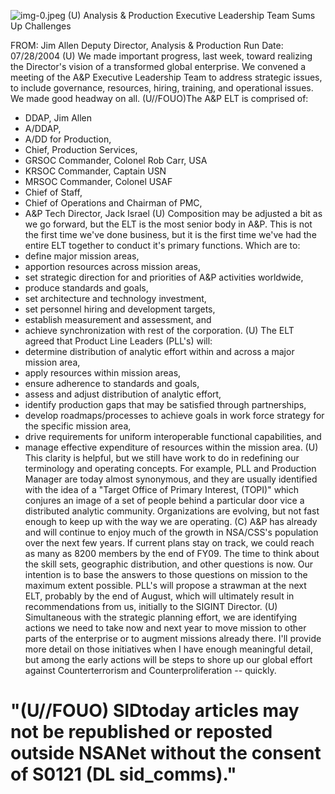 ![img-0.jpeg](img-0.jpeg)
(U) Analysis \& Production Executive Leadership Team Sums Up Challenges

FROM: Jim Allen
Deputy Director, Analysis \& Production
Run Date: 07/28/2004
(U) We made important progress, last week, toward realizing the Director's vision of a transformed global enterprise. We convened a meeting of the A\&P Executive Leadership Team to address strategic issues, to include governance, resources, hiring, training, and operational issues. We made good headway on all.
(U//FOUO)The A\&P ELT is comprised of:

- DDAP, Jim Allen
- A/DDAP,
- A/DD for Production,
- Chief, Production Services,
- GRSOC Commander, Colonel Rob Carr, USA
- KRSOC Commander, Captain USN
- MRSOC Commander, Colonel USAF
- Chief of Staff,
- Chief of Operations and Chairman of PMC,
- A\&P Tech Director, Jack Israel
(U) Composition may be adjusted a bit as we go forward, but the ELT is the most senior body in A\&P. This is not the first time we've done business, but it is the first time we've had the entire ELT together to conduct it's primary functions.
Which are to:
- define major mission areas,
- apportion resources across mission areas,
- set strategic direction for and priorities of A\&P activities worldwide,
- produce standards and goals,
- set architecture and technology investment,
- set personnel hiring and development targets,
- establish measurement and assessment, and
- achieve synchronization with rest of the corporation.
(U) The ELT agreed that Product Line Leaders (PLL's) will:
- determine distribution of analytic effort within and across a major mission area,
- apply resources within mission areas,
- ensure adherence to standards and goals,
- assess and adjust distribution of analytic effort,
- identify production gaps that may be satisfied through partnerships,
- develop roadmaps/processes to achieve goals in work force strategy for the specific mission area,
- drive requirements for uniform interoperable functional capabilities, and
- manage effective expenditure of resources within the mission area.
(U) This clarity is helpful, but we still have work to do in redefining our terminology and operating concepts. For example, PLL and Production Manager are today almost synonymous, and they are usually identified with the idea of a "Target Office of Primary Interest, (TOPI)" which conjures an image of a set of people behind a particular door vice a distributed analytic community. Organizations are evolving, but not fast enough to keep up with the way we are operating.
(C) A\&P has already and will continue to enjoy much of the growth in NSA/CSS's population over
the next few years. If current plans stay on track, we could reach as many as 8200 members by the end of FY09. The time to think about the skill sets, geographic distribution, and other questions is now. Our intention is to base the answers to those questions on mission to the maximum extent possible. PLL's will propose a strawman at the next ELT, probably by the end of August, which will ultimately result in recommendations from us, initially to the SIGINT Director.
(U) Simultaneous with the strategic planning effort, we are identifying actions we need to take now and next year to move mission to other parts of the enterprise or to augment missions already there. I'll provide more detail on those initiatives when I have enough meaningful detail, but among the early actions will be steps to shore up our global effort against Counterterrorism and Counterproliferation -- quickly.

# "(U//FOUO) SIDtoday articles may not be republished or reposted outside NSANet without the consent of S0121 (DL sid_comms)."
